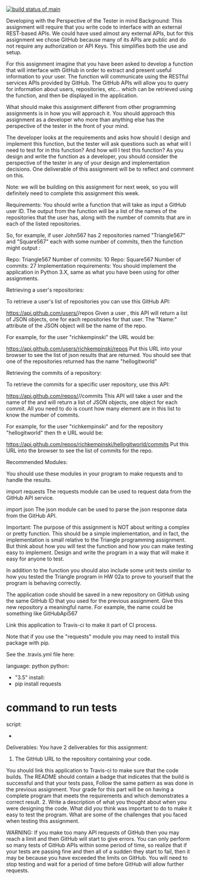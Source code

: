 [![build status of main](https://travis-ci.org/adiwara/GitHubApi567.svg?branch=HW05a_Mocking)](https://travis-ci.org/adiwara/GitHubApi567)

Developing with the Perspective of the Tester in mind
Background:
This assignment will require that you write code to interface with an external REST-based APIs.   We could have used almost any external APIs, but for this assignment we chose GitHub because many of its APIs are public and do not require any authorization or API Keys.   This simplifies both the use and setup.


For this assignment imagine that you have been asked to develop a function that will interface with GitHub in order to extract and present useful information to your user. The function will communicate using the RESTful services APIs provided by GitHub. The GitHub APIs will allow you to query for information about users, repositories, etc... which can be retrieved using the function, and then be displayed in the application.

What should make this assignment different from other programming assignments is in how you will approach it.  You should approach this assignment as a developer who more than anything else has the perspective of the tester in the front of your mind. 

The developer looks at the requirements and asks how should I design and implement this function, but the tester will ask questions such as what will I need to test for in this function?  And how will I test this function?   As you design and write the function as a developer, you should consider the perspective of the tester in any of your design and implementation decisions.   One deliverable of this assignment will be to reflect and comment on this.

Note:  we will be building on this assignment for next week, so you will definitely need to complete this assignment this week.

Requirements:
You should write a function that will take as input a GitHub user ID. 
The output from the function will be a list of the names of the repositories that the user has, along with the number of commits that are in each of the listed repositories.


So, for example, if user John567 has 2 repositories named "Triangle567" and "Square567" each with some number of commits, then the function might output :

Repo: Triangle567 Number of commits: 10
Repo: Square567 Number of commits: 27
Implementation requirements:
You should implement the application in Python 3.X, same as what you have been using for other assignments.

Retrieving a user's repositories:

To retrieve a user's list of repositories you can use this GitHub API:

https://api.github.com/users/<ID>/repos
Given a user <ID>, this API will return a list of JSON objects, one for each repositories for that user.  The "Name:" attribute of the JSON object will be the name of the repo.

For example, for the user "richkempinski" the URL would be:

https://api.github.com/users/richkempinski/repos
Put this URL into your browser to see the list of json results that are returned.  You should see that one of the repositories returned has the name "hellogitworld"

Retrieving the commits of a repository:

To retrieve the commits for a specific user repository, use this API:

https://api.github.com/repos/<ID>/<REPO>/commits
This API will take a user <ID> and the name of the <REPO> and will return a list of JSON objects, one object for each commit. All you need to do is count how many element are in this list to know the number of commits.

For example, for the user "richkempinski" and for the repository "hellogitworld" then th e URL would be:

https://api.github.com/repos/richkempinski/hellogitworld/commits
Put this URL into the browser to see the list of commits for the repo.

Recommended Modules:

You should use these modules in your program to make requests and to handle the results.

import requests
The requests module can be used to request data from the GitHub API service.

import json
The json module can be used to parse the json response data from the GitHub API.

Important:
The purpose of this assignment is NOT about writing a complex or pretty function.  This should be a simple implementation, and in fact, the implementation is small relative to the Triangle programming assignment.  But think about how you will test the function and how you can make testing easy to implement. 
Design and write the program in a way that will make it easy for anyone to test.

In addition to the function you should also include some unit tests similar to how you tested the Triangle program in HW 02a to prove to yourself that the program is behaving correctly.

The application code should be saved in a new repository on GitHub using the same GitHub ID that you used for the previous assignment.   Give this new repository a meaningful name.   For example, the name could be something like GitHubApi567

Link this application to Travis-ci to make it part of CI process.

Note that if you use the "requests" module you may need to install this package with pip.

See the .travis.yml file here:

language: python
python:
  - "3.5"
install:
  - pip install requests
# command to run tests
script:
  - <YOU PUT YOUR COMMAND HERE>

Deliverables:
You have 2 deliverables for this assignment:

1. The GitHub URL to the repository containing your code.   

You should link this application to Travis-ci to make sure that the code builds.  The README should contain a badge that indicates that the build is successful and that your tests pass, Follow the same pattern as was done in the previous assignment.
Your grade for this part will be on having a complete program that meets the requirements and which demonstrates a correct result.
2. Write a description of what you thought about when you were designing the code.  What did *you* think was important to do to make it easy to test the program.  What are some of the challenges that you faced when testing this assignment.

 

WARNING:   If you make too many API requests of GitHub then you may reach a limit and then GitHub will start to give errors.   You can only perform so many tests of GitHub APIs within some period of time, so realize that if your tests are passing fine and then all of a sudden they start to fail, then it may be because you have exceeded the limits on GitHub.   You will need to stop testing and wait for a period of time before GitHub will allow further requests.
  
